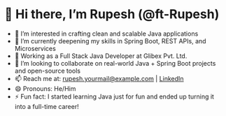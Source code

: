 # 👋 Hi there, I’m Rupesh (@ft-Rupesh)

- 👀 I’m interested in crafting clean and scalable Java applications
- 🌱 I’m currently deepening my skills in Spring Boot, REST APIs, and Microservices
- 💼 Working as a Full Stack Java Developer at Glibex Pvt. Ltd.
- 💞️ I’m looking to collaborate on real-world Java + Spring Boot projects and open-source tools
- 📫 Reach me at: rupesh.yourmail@example.com | [LinkedIn](www.linkedin.com/in/rupesh-mishra-587599211)
- 😄 Pronouns: He/Him
- ⚡ Fun fact: I started learning Java just for fun and ended up turning it into a full-time career!

<!---
ft-Rupesh/ft-Rupesh is a ✨ special ✨ repository because its `README.md` (this file) appears on your GitHub profile.
You can click the Preview link to take a look at your changes.
--->
 
